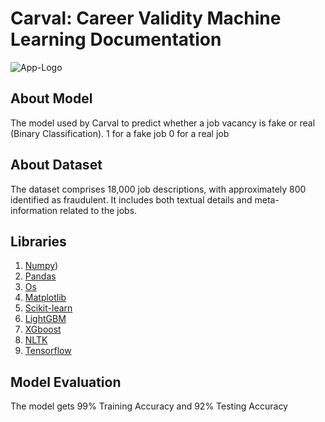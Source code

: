 # Carval: Career Validity Machine Learning Documentation
![App-Logo](https://github.com/CarvalCapstoneTeam/MD-Carval/assets/113983913/c8409882-4ff4-4b0a-8f78-c51be553ac4c)

## About Model
The model used by Carval to predict whether a job vacancy is fake or real (Binary Classification).
  1 for a fake job
  0 for a real job

## About Dataset
The dataset comprises 18,000 job descriptions, with approximately 800 identified as fraudulent. It includes both textual details and meta-information related to the jobs.

## Libraries
  1. [Numpy](https://numpy.org/))
  2. [Pandas](https://pandas.pydata.org/)
  3. [Os](https://docs.python.org/3/library/os.html)
  4. [Matplotlib](https://matplotlib.org/)
  5. [Scikit-learn](https://scikit-learn.org/stable/index.html)
  6. [LightGBM](https://lightgbm.readthedocs.io/en/latest/index.html)
  7. [XGboost](https://xgboost.readthedocs.io/en/stable/)
  8. [NLTK](https://www.nltk.org/)
  9. [Tensorflow](https://www.tensorflow.org/)

## Model Evaluation
The model gets 99% Training Accuracy and 92% Testing Accuracy
